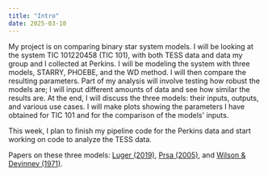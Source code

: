 ```yaml
---
title: "Intro"
date: 2025-03-10
---
```

My project is on comparing binary star system models. I will be looking at the system TIC 101220458 (TIC 101), with both TESS data and data my group and I collected at Perkins. I will be modeling the system with three models, STARRY, PHOEBE, and the WD method. I will then compare the resulting parameters. Part of my analysis will involve testing how robust the models are; I will input different amounts of data and see how similar the results are. At the end, I will discuss the three models: their inputs, outputs, and various use cases. I will make plots showing the parameters I have obtained for TIC 101 and for the comparison of the models' inputs. 

This week, I plan to finish my pipeline code for the Perkins data and start working on code to analyze the TESS data. 

Papers on these three models: [Luger (2019)](starry.pdf), [Prsa (2005)](prsa.pdf), and [Wilson & Devinney (1971)](wd%20algorithm.pdf).
